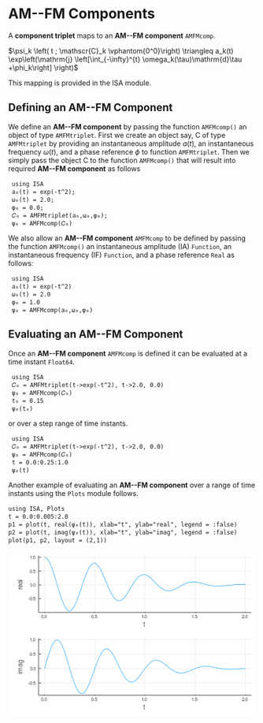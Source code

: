 # AM--FM Components

A **component triplet**  maps to an **AM--FM component** `AMFMcomp`.

$\psi_k \left( t ; \mathscr{C}_k \vphantom{0^0}\right) \triangleq a_k(t) \exp\left(\mathrm{j} \left[\int_{-\infty}^{t} \omega_k(\tau)\mathrm{d}\tau +\phi_k\right] \right)$

This mapping is provided in the ISA module.

## Defining an AM--FM Component
We define an **AM--FM component** by passing the function `AMFMcomp()`
an object of type `AMFMtriplet`. First we create an object say, C
of type `AMFMtriplet` by providing an instantaneous amplitude $a(t)$,
an instantaneous frequency $\omega(t)$, and a phase reference $\phi$
to function `AMFMtriplet`. Then we simply pass the object C to the function `AMFMcomp()` that will result into required **AM--FM component** as follows

```@example
 using ISA
 a₀(t) = exp(-t^2);
 ω₀(t) = 2.0;
 φ₀ = 0.0;
 𝐶₀ = AMFMtriplet(a₀,ω₀,φ₀);
 ψ₀ = AMFMcomp(𝐶₀)
```
We also allow an **AM--FM component** `AMFMcomp` to be defined by passing the
function `AMFMcomp()` an instantaneous amplitude (IA) `Function`,
an instantaneous frequency (IF) `Function`, and a phase reference `Real` as
follows:

```@example
 using ISA
 a₀(t) = exp(-t^2)
 ω₀(t) = 2.0
 φ₀ = 1.0
 ψ₀ = AMFMcomp(a₀,ω₀,φ₀)
```
## Evaluating an AM--FM Component
Once an  **AM--FM component** `AMFMcomp` is defined it can be evaluated at
a time instant `Float64`.

```@example
 using ISA
 𝐶₀ = AMFMtriplet(t->exp(-t^2), t->2.0, 0.0)
 ψ₀ = AMFMcomp(𝐶₀)
 t₀ = 0.15
 ψ₀(t₀)
```
or over a step range of time instants.

```@example
 using ISA
 𝐶₀ = AMFMtriplet(t->exp(-t^2), t->2.0, 0.0)
 ψ₀ = AMFMcomp(𝐶₀)
 t = 0.0:0.25:1.0
 ψ₀(t)
```

Another example of evaluating an **AM--FM component** over a
range of time instants using the `Plots` module follows.


```@example
using ISA, Plots
t = 0.0:0.005:2.0
p1 = plot(t, real(ψ₀(t)), xlab="t", ylab="real", legend = :false)
p2 = plot(t, imag(ψ₀(t)), xlab="t", ylab="imag", legend = :false)
plot(p1, p2, layout = (2,1))
```
[![](https://raw.githubusercontent.com/ssandova/ISAdocs/master/images/CompEval.png)](https://raw.githubusercontent.com/ssandova/ISAdocs/master/images/CompEval.png)
